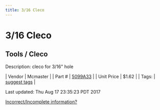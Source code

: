 ```yaml
---
title: 3/16 Cleco
---
```


# 3/16 Cleco
## Tools / Cleco
Description: 	cleco for 3/16" hole 

| Vendor | Mcmaster | 
| Part # | [5099A33](https://www.mcmaster.com/#5099A33) | 
| Unit Price | $1.62 | 
| Tags: | [suggest tags](https://docs.google.com/forms/d/e/1FAIpQLSeWyY8v3RgOty-MyWmh9U0iivNYN_molChYyS-0U-o-kOAv_g/viewform) | 

Last updated: Thu Aug 17 23:35:23 PDT 2017

 [Incorrect/Incomplete information?](https://docs.google.com/forms/d/e/1FAIpQLSeWyY8v3RgOty-MyWmh9U0iivNYN_molChYyS-0U-o-kOAv_g/viewform)